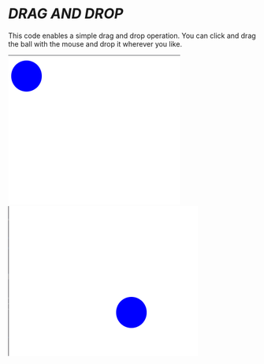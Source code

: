 <h1><i>DRAG AND DROP</i></h1>
<p>This code enables a simple drag and drop operation. You can click and drag the ball with the mouse and drop it wherever you like.</p>
<img src="SS1.png">
<img src="SS2.png">
